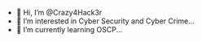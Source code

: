 - 👋 Hi, I’m @Crazy4Hack3r
- 👀 I’m interested in Cyber Security and Cyber Crime...
- 🌱 I’m currently learning OSCP...

<!---
Crazy4Hack3r/Crazy4Hack3r is a ✨ special ✨ repository because its `README.md` (this file) appears on your GitHub profile.
You can click the Preview link to take a look at your changes.
--->

